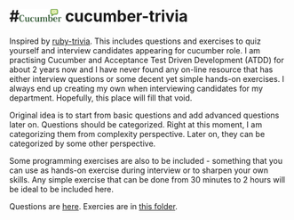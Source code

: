 #<img src="img/cucumber.png" height="20%" width="15%" > cucumber-trivia
===============

Inspired by <a href = "https://github.com/gregstallings/ruby-trivia">ruby-trivia</a>. This includes questions and exercises to quiz yourself and interview candidates appearing for cucumber role. I am practising Cucumber and Acceptance Test Driven Development (ATDD) for about 2 years now and I have never found any on-line resource that has either interview questions or some decent yet simple hands-on exercises. I always end up creating my own when interviewing candidates for my department. Hopefully, this place will fill that void.

Original idea is to start from basic questions and add advanced questions later on. Questions should be categorized. Right at this moment, I am categorizing them from complexity perspective. Later on, they can be categorized by some other perspective.
 
Some programming exercises are also to be included - something that you can use as hands-on exercise during interview or to sharpen your own skills. Any simple exercise that can be done from 30 minutes to 2 hours will be ideal to be included here.

Questions are <a href = "Questions.md">here</a>.
Exercies are in <a href = "https://github.com/pthakkar9/cucumber-trivia/tree/master/hands-on%20exercises"> this folder</a>.


